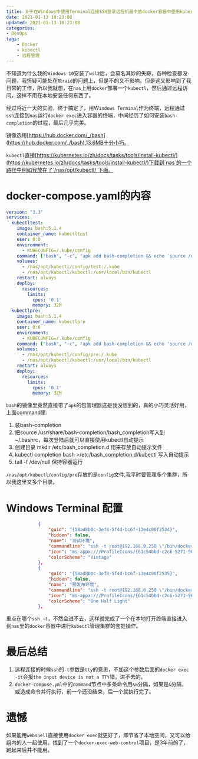 ```yaml
---
title: 关于在Windows中使用Terminal连接SSH登录远程机器中的docker容器中使用kubectl管理集群的那些事
date: 2021-01-13 18:23:08
updated: 2021-01-13 18:23:08
categories:
- DevOps
tags:
    - Docker
    - kubectl
    - 远程管理
---
```


不知道为什么我的`Windows 10`安装了`wsl2`后，会莫名其妙的失踪，各种检查都没问题，我怀疑可能处在`软raid`的问题上，但是不的又不影响。但是这又影响到了我日常的工作，所以我就想，在`nas`上用`docker`部署一个`kubectl`，然后通过远程访问，这样不用在本地安装任何东西了。

经过将近一天的实验，终于搞定了，用W`indows Terminal`作为终端，远程通过`ssh`连接到`nas`运行`docker exec`进入容器的终端，中间经历了如何安装`bash-completion`的过程，最后几乎完美。

镜像选用[https://hub.docker.com/_/bash](https://hub.docker.com/_/bash),13.6MB十分小巧。

`kubectl`直接[https://kubernetes.io/zh/docs/tasks/tools/install-kubectl/](https://kubernetes.io/zh/docs/tasks/tools/install-kubectl/)下载到`nas`的一个路径中例如我放在了`/nas/opt/kubectl/`下面。

# docker-compose.yaml的内容

```yml
version: "3.3"
services:
  kubectltest:
    image: bash:5.1.4
    container_name: kubectltest
    user: 0:0
    environment:
      - KUBECONFIG=/.kube/config
    command: ["bash", "-c", "apk add bash-completion && echo 'source /usr/share/bash-completion/bash_completion'> ~/.bashrc && mkdir /etc/bash_completion.d && kubectl completion bash >/etc/bash_completion.d/kubectl && tail -f /dev/null"]
    volumes:
      - /nas/opt/kubectl/config/test:/.kube
      - /nas/opt/kubectl/kubectl:/usr/local/bin/kubectl
    restart: always
    deploy:
      resources:
        limits:
          cpus: '0.1'
          memory: 32M
  kubectlpre:
    image: bash:5.1.4
    container_name: kubectlpre
    user: 0:0
    environment:
      - KUBECONFIG=/.kube/config
    command: ["bash", "-c", "apk add bash-completion && echo 'source /usr/share/bash-completion/bash_completion'> ~/.bashrc && mkdir /etc/bash_completion.d && kubectl completion bash >/etc/bash_completion.d/kubectl && tail -f /dev/null"]
    volumes:
      - /nas/opt/kubectl/config/pre:/.kube
      - /nas/opt/kubectl/kubectl:/usr/local/bin/kubectl
    restart: always
    deploy:
      resources:
        limits:
          cpus: '0.1'
          memory: 32M
```

`bash`的镜像里竟然直接带了`apk`的包管理器这是我没想到的，真的小巧灵活好用，上面command里:

1. 装bash-completion
1. 把source /usr/share/bash-completion/bash_completion写入到 ~/.bashrc，每次登陆后就可以直接使用kubectl自动提示
1. 创建目录 mkdir /etc/bash_completion.d 用来存放自动提示文件
1. kubectl completion bash >/etc/bash_completion.d/kubectl 写入自动提示
1. tail -f /dev/null 保持容器运行


`/nas/opt/kubectl/config/pre`存放的是`config`文件,我平时要管理多个集群，所以我这里又多个目录。

# Windows Terminal 配置

``` json
            {
                "guid": "{58ad8b0c-3ef8-5f4d-bc6f-13e4c00f2534}",
                "hidden": false,
                "name": "测试环境",
                "commandline": "ssh -t root@192.168.0.250 \"/bin/docker exec -it kubectltest bash\"",
                "icon": "ms-appx:///ProfileIcons/{61c54bbd-c2c6-5271-96e7-009a87ff44bf}.png",
                "colorScheme": "Vintage"
            },
            {
                "guid": "{58ad8b0c-3ef8-5f4d-bc6f-13e4c00f2535}",
                "hidden": false,
                "name": "预发布环境",
                "commandline": "ssh -t root@192.168.0.250 \"/bin/docker exec -it kubectlpre bash\"",
                "icon": "ms-appx:///ProfileIcons/{61c54bbd-c2c6-5271-96e7-009a87ff44bf}.png",
                "colorScheme": "One Half Light"
            },
```

重点在哪个`ssh -t`，不然会进不去，这样就完成了一个在本地打开终端直接进入到`nas`里的`docker`容器中进行`kubectl`管理集群的套娃操作。

# 最后总结

1. 远程连接的时候`ssh`的`-t`参数是`tty`的意思，不加这个参数后面的`docker exec -it`会报`the input device is not a TTY`错，进不去的。
1. `docker-compose.yml`中的`command`节点中多条命令用`&&`分隔，如果是`&`分隔，或造成命令并行执行，前一个还没结束，后一个就执行完了。

# 遗憾

如果能用`webshell`直接使用`docker exec`就更好了，即节省了本地空间，又可以给组内的人一起使用。找到了一个`docker-exec-web-control`项目，是3年前的了，跑起来后并不能用。
